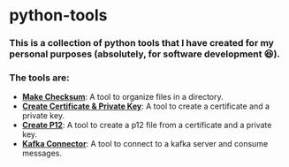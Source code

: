 # python-tools

### This is a collection of python tools that I have created for my personal purposes (absolutely, for software development 😆).

### The tools are:
- **[Make Checksum](checksum/main.py)**: A tool to organize files in a directory.
- **[Create Certificate & Private Key](digital-sign-p12/create_pem.py)**: A tool to create a certificate and a private key.
- **[Create P12](digital-sign-p12/create_sign.py)**: A tool to create a p12 file from a certificate and a private key.
- **[Kafka Connector](kafka-connector/main.py)**: A tool to connect to a kafka server and consume messages.